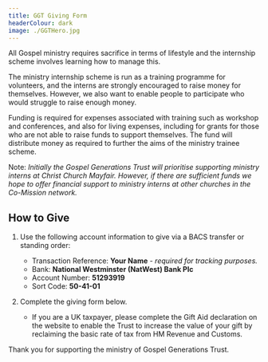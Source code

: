 ```yaml
---
title: GGT Giving Form
headerColour: dark
image: ./GGTHero.jpg
---
```

All Gospel ministry requires sacrifice in terms of lifestyle and the internship scheme involves learning how to manage this.

The ministry internship scheme is run as a training programme for volunteers, and the interns are strongly encouraged to raise money for themselves. However, we also want to enable people to participate who would struggle to raise enough money.

Funding is required for expenses associated with training such as workshop and conferences, and also for living expenses, including for grants for those who are not able to raise funds to support themselves. The fund will distribute money as required to further the aims of the ministry trainee scheme.

Note: *Initially the Gospel Generations Trust will prioritise supporting ministry interns at Christ Church Mayfair. However, if there are sufficient funds we hope to offer financial support to ministry interns at other churches in the Co-Mission network.*

## How to Give

1. Use the following account information to give via a BACS transfer or standing order:

   * Transaction Reference: **Your Name** - *required for tracking purposes.*
   * Bank: **National Westminster (NatWest) Bank Plc**
   * Account Number: **51293919**
   * Sort Code: **50-41-01**

2. Complete the giving form below.

   * If you are a UK taxpayer, please complete the Gift Aid declaration on the website to enable the Trust to increase the value of your gift by reclaiming the basic rate of tax from HM Revenue and Customs.

Thank you for supporting the ministry of Gospel Generations Trust.
